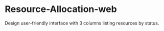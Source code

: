 # Resource-Allocation-web
Design user-friendly interface with 3 columns listing resources by status. 
